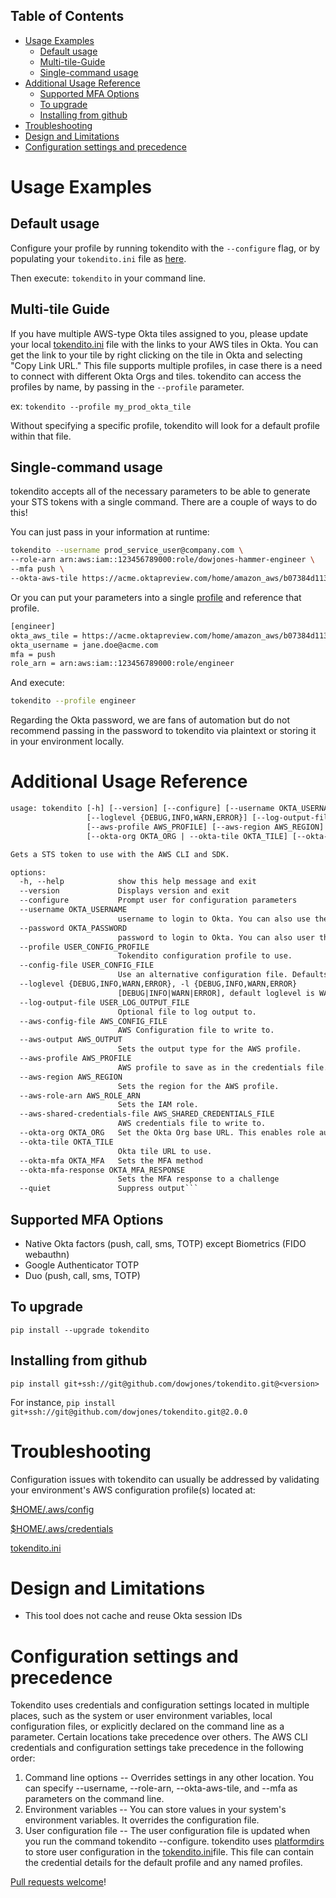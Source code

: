 ## Table of Contents

* [Usage Examples](#usage-examples)
    * [Default usage](#default-usage)
    * [Multi-tile-Guide](#multi-tile-guide) 
    * [Single-command usage](#single-command-usage)
* [Additional Usage Reference](#additional-usage=reference)
    * [Supported MFA Options](#supported-mfa-options)
    * [To upgrade](#to-upgrade)
    * [Installing from github](#installing-from-github) 
* [Troubleshooting](#troubleshooting)
* [Design and Limitations](#design-and-limitations)
* [Configuration settings and precedence](#configuration-settings-and-precedence)



# Usage Examples  

## Default usage

Configure your profile by running tokendito with the `--configure` flag, or by populating your `tokendito.ini` file as [here](tokendito.ini.md).

Then execute: `tokendito` in your command line.

## Multi-tile Guide

If you have multiple AWS-type Okta tiles assigned to you, please update
your local [tokendito.ini](tokendito.ini.md) file with the links to
your AWS tiles in Okta. You can get the link to your tile by right
clicking on the tile in Okta and selecting \"Copy Link URL.\" This file
supports multiple profiles, in case there is a need to connect with
different Okta Orgs and tiles. tokendito can access the profiles by
name, by passing in the `--profile` parameter.

ex: `tokendito --profile my_prod_okta_tile`

Without specifying a specific profile, tokendito will look for a default
profile within that file.

## Single-command usage

tokendito accepts all of the necessary parameters to be able to generate
your STS tokens with a single command. There are a couple of ways to do
this!

You can just pass in your information at runtime:

``` sh
tokendito --username prod_service_user@company.com \
--role-arn arn:aws:iam::123456789000:role/dowjones-hammer-engineer \
--mfa push \
--okta-aws-tile https://acme.oktapreview.com/home/amazon_aws/b07384d113edec49eaa6/123 \
```

Or you can put your parameters into a single [profile](tokendito.ini.md) and reference that profile.

``` txt
[engineer]
okta_aws_tile = https://acme.oktapreview.com/home/amazon_aws/b07384d113edec49eaa6/123
okta_username = jane.doe@acme.com
mfa = push
role_arn = arn:aws:iam::123456789000:role/engineer
```

And execute:

``` sh
tokendito --profile engineer
```

Regarding the Okta password, we are fans of automation but do not
recommend passing in the password to tokendito via plaintext or storing
it in your environment locally.


# Additional Usage Reference

``` txt
usage: tokendito [-h] [--version] [--configure] [--username OKTA_USERNAME] [--password OKTA_PASSWORD] [--profile USER_CONFIG_PROFILE] [--config-file USER_CONFIG_FILE]
                 [--loglevel {DEBUG,INFO,WARN,ERROR}] [--log-output-file USER_LOG_OUTPUT_FILE] [--aws-config-file AWS_CONFIG_FILE] [--aws-output AWS_OUTPUT]
                 [--aws-profile AWS_PROFILE] [--aws-region AWS_REGION] [--aws-role-arn AWS_ROLE_ARN] [--aws-shared-credentials-file AWS_SHARED_CREDENTIALS_FILE]
                 [--okta-org OKTA_ORG | --okta-tile OKTA_TILE] [--okta-mfa OKTA_MFA] [--okta-mfa-response OKTA_MFA_RESPONSE] [--quiet]

Gets a STS token to use with the AWS CLI and SDK.

options:
  -h, --help            show this help message and exit
  --version             Displays version and exit
  --configure           Prompt user for configuration parameters
  --username OKTA_USERNAME
                        username to login to Okta. You can also use the OKTA_USERNAME environment variable.
  --password OKTA_PASSWORD
                        password to login to Okta. You can also user the OKTA_PASSWORD environment variable.
  --profile USER_CONFIG_PROFILE
                        Tokendito configuration profile to use.
  --config-file USER_CONFIG_FILE
                        Use an alternative configuration file. Defaults to ~/.local/share/tokendito/tokendito.ini 
  --loglevel {DEBUG,INFO,WARN,ERROR}, -l {DEBUG,INFO,WARN,ERROR}
                        [DEBUG|INFO|WARN|ERROR], default loglevel is WARNING.
  --log-output-file USER_LOG_OUTPUT_FILE
                        Optional file to log output to.
  --aws-config-file AWS_CONFIG_FILE
                        AWS Configuration file to write to.
  --aws-output AWS_OUTPUT
                        Sets the output type for the AWS profile.
  --aws-profile AWS_PROFILE
                        AWS profile to save as in the credentials file.
  --aws-region AWS_REGION
                        Sets the region for the AWS profile.
  --aws-role-arn AWS_ROLE_ARN
                        Sets the IAM role.
  --aws-shared-credentials-file AWS_SHARED_CREDENTIALS_FILE
                        AWS credentials file to write to.
  --okta-org OKTA_ORG   Set the Okta Org base URL. This enables role auto-discovery
  --okta-tile OKTA_TILE
                        Okta tile URL to use.
  --okta-mfa OKTA_MFA   Sets the MFA method
  --okta-mfa-response OKTA_MFA_RESPONSE
                        Sets the MFA response to a challenge
  --quiet               Suppress output```
```

## Supported MFA Options

-   Native Okta factors (push, call, sms, TOTP) except Biometrics (FIDO
    webauthn)
-   Google Authenticator TOTP
-   Duo (push, call, sms, TOTP)

## To upgrade

`pip install --upgrade tokendito`

## Installing from github

`pip install git+ssh://git@github.com/dowjones/tokendito.git@<version>`

For instance,
`pip install git+ssh://git@github.com/dowjones/tokendito.git@2.0.0`

# Troubleshooting

Configuration issues with tokendito can usually be addressed by
validating your environment\'s AWS configuration profile(s) located at:

[\$HOME/.aws/config](https://docs.aws.amazon.com/cli/latest/userguide/cli-configure-files.html)

[\$HOME/.aws/credentials](https://docs.aws.amazon.com/cli/latest/userguide/cli-configure-files.html)

[tokendito.ini](tokendito.ini.md)

# Design and Limitations

-   This tool does not cache and reuse Okta session IDs


# Configuration settings and precedence

Tokendito uses credentials and configuration settings located in
multiple places, such as the system or user environment variables, local
configuration files, or explicitly declared on the command line as a
parameter. Certain locations take precedence over others. The AWS CLI
credentials and configuration settings take precedence in the following
order:

1)  Command line options -- Overrides settings in any other location. You can specify \--username, \--role-arn, \--okta-aws-tile, and \--mfa as parameters on the command line.
1)  Environment variables -- You can store values in your system\'s environment variables. It overrides the configuration file.
3)  User configuration file -- The user configuration file is updated when you run the command tokendito \--configure. tokendito uses [platformdirs](https://github.com/platformdirs/platformdirs) to store user configuration in the [tokendito.ini](tokendito.ini.md)file. This file can contain the credential details for the default profile and any named profiles.

[Pull requests welcome](CONTRIBUTING.md)!
